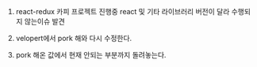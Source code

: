 1. react-redux 카피 프로젝트 진행중 react 및 기타 라이브러리 버전이 달라 수행되지 않는이슈 발견

2. velopert에서 pork 해와 다시 수정한다.

3. pork 해온 값에서 현재 안되는 부분까지 돌려놓는다.
